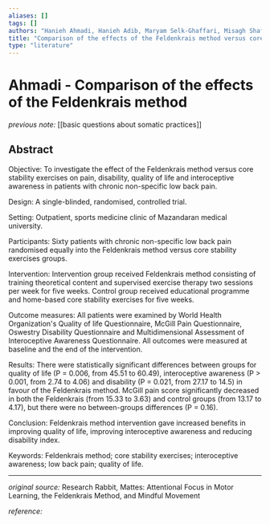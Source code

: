 ```yaml
---
aliases: []
tags: []
authors: "Hanieh Ahmadi, Hanieh Adib, Maryam Selk-Ghaffari, Misagh Shafizad, Siavash Moradi, Zahra Madani, Gholamreza Partovi, Aliakbar Mahmoodi"
title: "Comparison of the effects of the Feldenkrais method versus core stability exercise in the management of chronic low back pain: a randomised control trial"
type: "literature"
---
```


#  Ahmadi - Comparison of the effects of the Feldenkrais method

_previous note:_ [[basic questions about somatic practices]]



## Abstract

Objective: To investigate the effect of the Feldenkrais method versus core stability exercises on pain, disability, quality of life and interoceptive awareness in patients with chronic non-specific low back pain.

Design: A single-blinded, randomised, controlled trial.

Setting: Outpatient, sports medicine clinic of Mazandaran medical university.

Participants: Sixty patients with chronic non-specific low back pain randomised equally into the Feldenkrais method versus core stability exercises groups.

Intervention: Intervention group received Feldenkrais method consisting of training theoretical content and supervised exercise therapy two sessions per week for five weeks. Control group received educational programme and home-based core stability exercises for five weeks.

Outcome measures: All patients were examined by World Health Organization's Quality of life Questionnaire, McGill Pain Questionnaire, Oswestry Disability Questionnaire and Multidimensional Assessment of Interoceptive Awareness Questionnaire. All outcomes were measured at baseline and the end of the intervention.

Results: There were statistically significant differences between groups for quality of life (P = 0.006, from 45.51 to 60.49), interoceptive awareness (P > 0.001, from 2.74 to 4.06) and disability (P = 0.021, from 27.17 to 14.5) in favour of the Feldenkrais method. McGill pain score significantly decreased in both the Feldenkrais (from 15.33 to 3.63) and control groups (from 13.17 to 4.17), but there were no between-groups differences (P = 0.16).

Conclusion: Feldenkrais method intervention gave increased benefits in improving quality of life, improving interoceptive awareness and reducing disability index.

Keywords: Feldenkrais method; core stability exercises; interoceptive awareness; low back pain; quality of life.

---

_original source:_ Research Rabbit, Mattes: Attentional Focus in Motor Learning, the Feldenkrais Method, and Mindful Movement

_reference:_ 